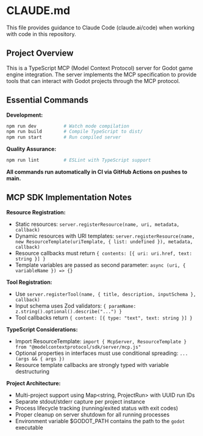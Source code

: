 # CLAUDE.md

This file provides guidance to Claude Code (claude.ai/code) when working with code in this repository.

## Project Overview

This is a TypeScript MCP (Model Context Protocol) server for Godot game engine integration. The server implements the MCP specification to provide tools that can interact with Godot projects through the MCP protocol.

## Essential Commands

**Development:**
```bash
npm run dev          # Watch mode compilation
npm run build        # Compile TypeScript to dist/
npm run start        # Run compiled server
```

**Quality Assurance:**
```bash
npm run lint         # ESLint with TypeScript support
```

**All commands run automatically in CI via GitHub Actions on pushes to main.**

## MCP SDK Implementation Notes

**Resource Registration:**
- Static resources: `server.registerResource(name, uri, metadata, callback)`
- Dynamic resources with URI templates: `server.registerResource(name, new ResourceTemplate(uriTemplate, { list: undefined }), metadata, callback)`
- Resource callbacks must return `{ contents: [{ uri: uri.href, text: string }] }`
- Template variables are passed as second parameter: `async (uri, { variableName }) => {}`

**Tool Registration:**
- Use `server.registerTool(name, { title, description, inputSchema }, callback)`
- Input schema uses Zod validators: `{ paramName: z.string().optional().describe("...") }`
- Tool callbacks return `{ content: [{ type: "text", text: string }] }`

**TypeScript Considerations:**
- Import ResourceTemplate: `import { McpServer, ResourceTemplate } from "@modelcontextprotocol/sdk/server/mcp.js"`
- Optional properties in interfaces must use conditional spreading: `...(args && { args })`
- Resource template callbacks are strongly typed with variable destructuring

**Project Architecture:**
- Multi-project support using Map<string, ProjectRun> with UUID run IDs
- Separate stdout/stderr capture per project instance
- Process lifecycle tracking (running/exited status with exit codes)
- Proper cleanup on server shutdown for all running processes
- Environment variable $GODOT_PATH contains the path to the `godot` executable